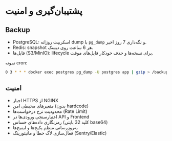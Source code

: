 # پشتیبان‌گیری و امنیت

## Backup
- PostgreSQL: اسکریپت روزانه dump با `pg_dump` و نگه‌داری 7 روز اخیر.
- Redis: snapshot هر 6 ساعت روی دیسک.
- فایل‌ها (S3/MinIO): lifecycle برای نسخه‌ها و حذف خودکار فایل‌های موقت.

نمونه cron:
```bash
0 3 * * * docker exec postgres pg_dump -U postgres app | gzip > /backups/pg-$(date +\%F).sql.gz
```

## امنیت
- اجبار HTTPS از NGINX
- متغیرهای محیطی امن (بدون hardcode)
- محدودیت نرخ درخواست‌ها (Rate Limit)
- اعتبارسنجی ورودی‌ها در API و Frontend
- رمزنگاری داده‌های حساس (کلید 32 بایتی base64)
- به‌روزرسانی منظم پکیج‌ها و ایمیج‌ها
- فعال‌سازی لاگ خطا و مانیتورینگ (Sentry/Elastic)
